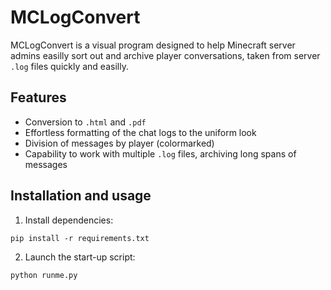 # MCLogConvert
MCLogConvert is a visual program designed to help Minecraft server admins easilly sort out and archive player conversations, taken from server `.log` files quickly and easilly.

## Features
- Conversion to `.html` and `.pdf`
- Effortless formatting of the chat logs to the uniform look
- Division of messages by player (colormarked)
- Capability to work with multiple `.log` files, archiving long spans of messages

## Installation and usage
1. Install dependencies:
```
pip install -r requirements.txt
```
2. Launch the start-up script:
```
python runme.py
```
